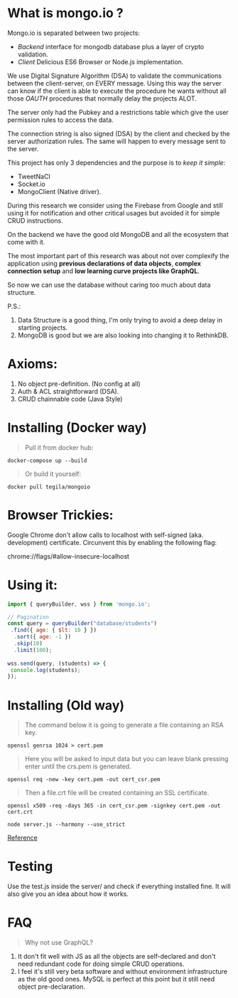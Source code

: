 # What is mongo.io ?

Mongo.io is separated between two projects:
 - *Backend* interface for mongodb database plus a layer of crypto validation.
 - *Client* Delicious ES6 Browser or Node.js implementation.

We use Digital Signature Algorithm (DSA) to validate the communications between the client-server, on EVERY message. Using this way the server can know if the client is able to execute the procedure he wants without all those *OAUTH* procedures that normally delay the projects ALOT.

The server only had the Pubkey and a restrictions table which give the user permission rules to access the data.

The connection string is also signed (DSA) by the client and checked by the server authorization rules. The same will happen to every message sent to the server.

This project has only 3 dependencies and the purpose is to *keep it simple*:
 - TweetNaCl
 - Socket.io
 - MongoClient (Native driver).

During this research we consider using the Firebase from Google and still using it for notification and other critical usages but avoided it for simple CRUD instructions.

On the backend we have the good old MongoDB and all the ecosystem that come with it.

The most important part of this research was about not over complexify the application using **previous declarations of data objects**, **complex connection setup** and **low learning curve projects like GraphQL**.

So now we can use the database without caring too much about data structure. 

P.S.: 
1. Data Structure is a good thing, I'm only trying to avoid a deep delay in starting projects.
2. MongoDB is good but we are also looking into changing it to RethinkDB.

# Axioms:

1. No object pre-definition. (No config at all)
2. Auth & ACL straightforward (DSA).
3. CRUD chainnable code (Java Style)

# Installing (Docker way)

> Pull it from docker hub:

`docker-compose up --build`

> Or build it yourself:

`docker pull tegila/mongoio`

# Browser Trickies:

Google Chrome don't allow calls to localhost with self-signed (aka. development) certificate.
Circunvent this by enabling the following flag:

chrome://flags/#allow-insecure-localhost

# Using it:

```javascript
import { queryBuilder, wss } from 'mongo.io';

// Pagination 
const query = queryBuilder("database/students")
 .find({ age: { $lt: 18 } })
  .sort({ age: -1 })
  .skip(10)
  .limit(100);
  
wss.send(query, (students) => {
 console.log(students);
});
```

# Installing (Old way)

> The command below it is going to generate a file containing an RSA key.

`openssl genrsa 1024 > cert.pem`

> Here you will be asked to input data but you can leave blank pressing enter until the crs.pem is generated.

`openssl req -new -key cert.pem -out cert_csr.pem`

> Then a file.crt file will be created containing an SSL certificate.

`openssl x509 -req -days 365 -in cert_csr.pem -signkey cert.pem -out cert.crt`

`node server.js --harmony --use_strict`

[Reference](https://medium.com/@dai_shi/tail-call-optimization-tco-in-node-v6-e2492c9d5b7c)

# Testing 

Use the test.js inside the server/ and check if everything installed fine.
It will also give you an idea about how it works.

# FAQ

> Why not use GraphQL?

1. It don't fit well with JS as all the objects are self-declared and don't need redundant code for doing simple CRUD operations.
2. I feel it's still very beta software and without environment infrastructure as the old good ones. MySQL is perfect at this point but it still need object pre-declaration.
